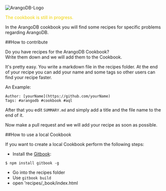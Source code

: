 ![ArangoDB-Logo](https://www.arangodb.com/logo/Arangodb_Logo_400.png)

<div class="fa fa-exclamation-triangle" style="color:rgba(240,210,0,1)"> The cookbook is still in progress. <div class="fa fa-exclamation-triangle"></div></div> 

In the ArangoDB cookbook you will find some recipes for specific problems regarding ArangoDB. 

##How to contribute

Do you have recipes for the ArangoDB Cookbook?  <br>
Write them down and we will add them to the Cookbook.

It's pretty easy. You write a markdown file in the recipes folder. At the end of your recipe you can add your name and some tags so other users can find your recipe faster.

An Example:
```
Author: [yourName](https://github.com/yourName)
Tags: #arangodb #cookbook #aql
```

After that you edit `SUMMARY.md` and simply add a title and the file name to the end of it. 

Now make a pull request and we will add your recipe as soon as possible.

##How to use a local Cookbook

If you want to create a local Cookbook perform the following steps:

* Install the [Gitbook][1]:

```
$ npm install gitbook -g
```

* Go into the recipes folder
* Use `gitbook build`
* open 'recipes/_book/index.html

[1]: https://github.com/GitbookIO/gitbook
